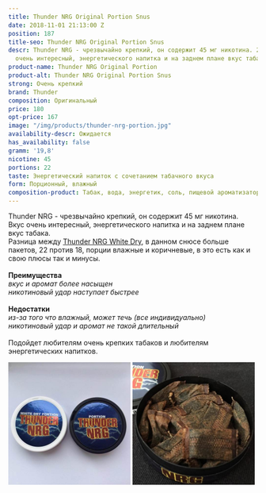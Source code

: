 ```yaml
---
title: Thunder NRG Original Portion Snus
date: 2018-11-01 21:13:00 Z
position: 187
title-seo: Thunder NRG Original Portion Snus
descr: Thunder NRG - чрезвычайно крепкий, он содержит 45 мг никотина. 22 порции. Вкус
  очень интересный, энергетического напитка и на заднем плане вкус табака.
product-name: Thunder NRG Original Portion
product-alt: Thunder NRG Original Portion Snus
strong: Очень крепкий
brand: Thunder
composition: Оригинальный
price: 180
opt-price: 167
image: "/img/products/thunder-nrg-portion.jpg"
availability-descr: Ожидается
has_availability: false
gramm: '19,8'
nicotine: 45
portions: 22
taste: Энергетический напиток с сочетанием табачного вкуса
form: Порционный, влажный
composition-product: Табак, вода, энергетик, соль, пищевой ароматизатор
---
```


Thunder NRG - чрезвычайно крепкий, он содержит 45 мг никотина.<br>
Вкус очень интересный, энергетического напитка и на заднем плане вкус табака.<br>
Разница между [Thunder NRG White Dry](/thunder-nrg-white-dry-portion-snus), в данном снюсе больше пакетов, 22 против 18, порции влажные и коричневые, в это есть как и свою плюсы так и минусы.<br><br>
<b>Преимущества</b><br>
<i>вкус и аромат более насыщeн</i><br>
<i>никотиновый удар наступает быстрее</i><br><br>
<b>Недостатки</b><br>
<i>из-за того что влажный, может течь (все индивидуально)</i><br>
<i>никотиновый удар и аромат не такой длительный</i><br><br>
Подойдет любителям очень крепких табаков и любителям энергетических напитков.
<div class="mb-3">
	<img class="img-fluid" style="width:49%" src="/img/products/thunder-nrg-original/snus-thunder-nrg.jpg" alt="Thunder NRG Snus">
	<img class="img-fluid" style="width:49%" src="/img/products/thunder-nrg-original/thunder-nrg-original-portion.jpg" alt="Тандер Снюс со вкусом энергетика влажный">
</div>